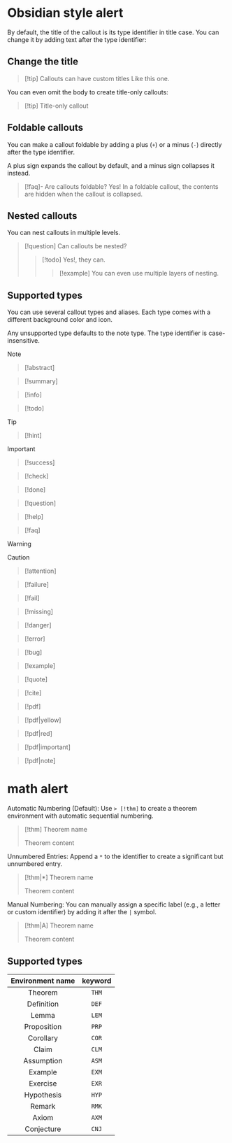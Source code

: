 # Obsidian style alert

By default, the title of the callout is its type identifier in title case. You can change it by adding text after the type identifier:

## Change the title

> [!tip] Callouts can have custom titles
> Like this one.

You can even omit the body to create title-only callouts:

> [!tip] Title-only callout

## Foldable callouts

You can make a callout foldable by adding a plus (`+`) or a minus (`-`) directly after the type identifier.

A plus sign expands the callout by default, and a minus sign collapses it instead.

> [!faq]- Are callouts foldable?
> Yes! In a foldable callout, the contents are hidden when the callout is collapsed.

## Nested callouts

You can nest callouts in multiple levels.

> [!question] Can callouts be nested?
>
> > [!todo] Yes!, they can.
> >
> > > [!example] You can even use multiple layers of nesting.

## Supported types

You can use several callout types and aliases. Each type comes with a different background color and icon.

Any unsupported type defaults to the note type. The type identifier is case-insensitive.

> [!note]

> [!abstract]

> [!summary]

> [!info]

> [!todo]

> [!tip]

> [!hint]

> [!important]

> [!success]

> [!check]

> [!done]

> [!question]

> [!help]

> [!faq]

> [!warning]

> [!caution]

> [!attention]

> [!failure]

> [!fail]

> [!missing]

> [!danger]

> [!error]

> [!bug]

> [!example]

> [!quote]

> [!cite]

> [!pdf]

> [!pdf|yellow]

> [!pdf|red]

> [!pdf|important]

> [!pdf|note]

# math alert

Automatic Numbering (Default): Use `> [!thm]` to create a theorem environment with automatic sequential numbering.

> [!thm] Theorem name
>
> Theorem content

Unnumbered Entries: Append a `*` to the identifier to create a significant but unnumbered entry.

> [!thm|*] Theorem name
>
> Theorem content

Manual Numbering: You can manually assign a specific label (e.g., a letter or custom identifier) by adding it after the `|` symbol.

> [!thm|A] Theorem name
>
> Theorem content

## Supported types

| Environment name | keyword |
| :--------------: | :-----: |
|     Theorem      |  `THM`  |
|    Definition    |  `DEF`  |
|      Lemma       |  `LEM`  |
|   Proposition    |  `PRP`  |
|    Corollary     |  `COR`  |
|      Claim       |  `CLM`  |
|    Assumption    |  `ASM`  |
|     Example      |  `EXM`  |
|     Exercise     |  `EXR`  |
|    Hypothesis    |  `HYP`  |
|      Remark      |  `RMK`  |
|      Axiom       |  `AXM`  |
|    Conjecture    |  `CNJ`  |
